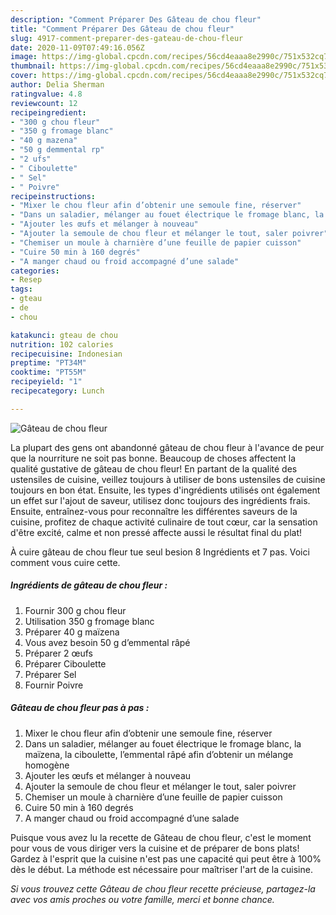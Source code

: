 ```yaml
---
description: "Comment Préparer Des Gâteau de chou fleur"
title: "Comment Préparer Des Gâteau de chou fleur"
slug: 4917-comment-preparer-des-gateau-de-chou-fleur
date: 2020-11-09T07:49:16.056Z
image: https://img-global.cpcdn.com/recipes/56cd4eaaa8e2990c/751x532cq70/gateau-de-chou-fleur-photo-principale-de-la-recette.jpg
thumbnail: https://img-global.cpcdn.com/recipes/56cd4eaaa8e2990c/751x532cq70/gateau-de-chou-fleur-photo-principale-de-la-recette.jpg
cover: https://img-global.cpcdn.com/recipes/56cd4eaaa8e2990c/751x532cq70/gateau-de-chou-fleur-photo-principale-de-la-recette.jpg
author: Delia Sherman
ratingvalue: 4.8
reviewcount: 12
recipeingredient:
- "300 g chou fleur"
- "350 g fromage blanc"
- "40 g mazena"
- "50 g demmental rp"
- "2 ufs"
- " Ciboulette"
- " Sel"
- " Poivre"
recipeinstructions:
- "Mixer le chou fleur afin d’obtenir une semoule fine, réserver"
- "Dans un saladier, mélanger au fouet électrique le fromage blanc, la maïzena, la ciboulette, l’emmental râpé afin d’obtenir un mélange homogène"
- "Ajouter les œufs et mélanger à nouveau"
- "Ajouter la semoule de chou fleur et mélanger le tout, saler poivrer"
- "Chemiser un moule à charnière d’une feuille de papier cuisson"
- "Cuire 50 min à 160 degrés"
- "A manger chaud ou froid accompagné d’une salade"
categories:
- Resep
tags:
- gteau
- de
- chou

katakunci: gteau de chou 
nutrition: 102 calories
recipecuisine: Indonesian
preptime: "PT34M"
cooktime: "PT55M"
recipeyield: "1"
recipecategory: Lunch

---
```



![Gâteau de chou fleur](https://img-global.cpcdn.com/recipes/56cd4eaaa8e2990c/751x532cq70/gateau-de-chou-fleur-photo-principale-de-la-recette.jpg)

La plupart des gens ont abandonné gâteau de chou fleur à l'avance de peur que la nourriture ne soit pas bonne. Beaucoup de choses affectent la qualité gustative de gâteau de chou fleur! En partant de la qualité des ustensiles de cuisine, veillez toujours à utiliser de bons ustensiles de cuisine toujours en bon état. Ensuite, les types d'ingrédients utilisés ont également un effet sur l'ajout de saveur, utilisez donc toujours des ingrédients frais. Ensuite, entraînez-vous pour reconnaître les différentes saveurs de la cuisine, profitez de chaque activité culinaire de tout cœur, car la sensation d'être excité, calme et non pressé affecte aussi le résultat final du plat!

<!--inarticleads1-->

À cuire gâteau de chou fleur tue seul besion 8 Ingrédients et 7 pas. Voici comment vous cuire cette.

##### Ingrédients de gâteau de chou fleur :

1. Fournir 300 g chou fleur
1. Utilisation 350 g fromage blanc
1. Préparer 40 g maïzena
1. Vous avez besoin 50 g d’emmental râpé
1. Préparer 2 œufs
1. Préparer  Ciboulette
1. Préparer  Sel
1. Fournir  Poivre




<!--inarticleads2-->

##### Gâteau de chou fleur pas à pas :

1. Mixer le chou fleur afin d’obtenir une semoule fine, réserver
1. Dans un saladier, mélanger au fouet électrique le fromage blanc, la maïzena, la ciboulette, l’emmental râpé afin d’obtenir un mélange homogène
1. Ajouter les œufs et mélanger à nouveau
1. Ajouter la semoule de chou fleur et mélanger le tout, saler poivrer
1. Chemiser un moule à charnière d’une feuille de papier cuisson
1. Cuire 50 min à 160 degrés
1. A manger chaud ou froid accompagné d’une salade




<!--inarticleads1-->

<p>
Puisque vous avez lu la recette de Gâteau de chou fleur, c'est le moment pour vous de vous diriger vers la cuisine et de préparer de bons plats! Gardez à l'esprit que la cuisine n'est pas une capacité qui peut être à 100% dès le début. La méthode est nécessaire pour maîtriser l'art de la cuisine.
</p>

<p>
<i>Si vous trouvez cette Gâteau de chou fleur recette précieuse, partagez-la avec vos amis proches ou votre famille, merci et bonne chance.</i>
</p>

